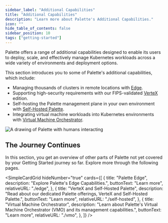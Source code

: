 ```yaml
---
sidebar_label: "Additional Capabilities"
title: "Additional Capabilities"
description: "Learn more about Palette's Additional Capabilities."
icon: ""
hide_table_of_contents: false
sidebar_position: 10
tags: ["getting-started"]
---
```


Palette offers a range of additional capabilities designed to enable its users to deploy, scale, and effectively manage
Kubernetes workloads across a wide variety of environments and deployment options.

This section introduces you to some of Palette's additional capabilities, which include:

- Managing thousands of clusters in remote locations with [Edge](./edge.md).
- Supporting high-security requirements with our FIPS-validated [VerteX](./self-hosted.md#palette-vertex) edition.
- Self-hosting the Palette management plane in your own environment with
  [Self-Hosted Palette](./self-hosted.md#self-hosted-palette).
- Integrating virtual machine workloads into Kubernetes environments with [Virtual Machine Orchestrator](./vmo.md).

![A drawing of Palette with humans interacting](/getting-started/getting-started_additional-capabilities_palette.webp)

## The Journey Continues

In this section, you get an overview of other parts of Palette not yet covered by your Getting Started journey so far.
Explore more through the following pages.

<SimpleCardGrid
  hideNumber="true"
  cards={[
    {
      title: "Palette Edge",
      description: "Explore Palette's Edge Capabilities.",
      buttonText: "Learn more",
      relativeURL: "./edge",
    },
    {
      title: "VerteX and Self-Hosted Palette",
      description: "Read about our dedicated Palette offerings, VerteX and Self-Hosted Palette.",
      buttonText: "Learn more",
      relativeURL: "./self-hosted",
    },
    {
      title: "Virtual Machine Orchestrator",
      description: "Learn about Palette's Virtual Machine Orchestrator (VMO) and its management capabilities.",
      buttonText: "Learn more",
      relativeURL: "./vmo",
    },
  ]}
/>

